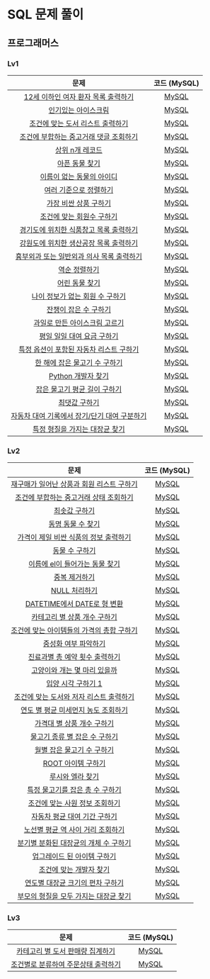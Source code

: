 # SQL 문제 풀이

## 프로그래머스

### Lv1
| 문제 | 코드 (MySQL) |
| :-------------: |:-------------: |
| [12세 이하인 여자 환자 목록 출력하기](https://school.programmers.co.kr/learn/courses/30/lessons/132201) | [MySQL](programmers/Lv1/12세_이하인_여자_환자_목록_출력하기.sql) |
| [인기있는 아이스크림](https://school.programmers.co.kr/learn/courses/30/lessons/133024) | [MySQL](programmers/Lv1/인기있는_아이스크림.sql) |
| [조건에 맞는 도서 리스트 출력하기](https://school.programmers.co.kr/learn/courses/30/lessons/144853) | [MySQL](programmers/Lv1/조건에_맞는_도서_리스트_출력하기.sql) |
| [조건에 부합하는 중고거래 댓글 조회하기](https://school.programmers.co.kr/learn/courses/30/lessons/164673) | [MySQL](programmers/Lv1/조건에_부합하는_중고거래_댓글_조회하기.sql) |
| [상위 n개 레코드](https://school.programmers.co.kr/learn/courses/30/lessons/164673) | [MySQL](programmers/Lv1/상위_n개_레코드.sql) |
| [아픈 동물 찾기](https://school.programmers.co.kr/learn/courses/30/lessons/59036) | [MySQL](programmers/Lv1/아픈_동물_찾기.sql) |
| [이름이 없는 동물의 아이디](https://school.programmers.co.kr/learn/courses/30/lessons/59039) | [MySQL](programmers/Lv1/이름이_없는_동물의_아이디.sql) |
| [여러 기준으로 정렬하기](https://school.programmers.co.kr/learn/courses/30/lessons/59404) | [MySQL](programmers/Lv1/여러_기준으로_정렬하기.sql) |
| [가장 비싼 상품 구하기](https://school.programmers.co.kr/learn/courses/30/lessons/131697) | [MySQL](programmers/Lv1/가장_비싼_상품_구하기.sql) |
| [조건에 맞는 회원수 구하기](https://school.programmers.co.kr/learn/courses/30/lessons/131535) | [MySQL](programmers/Lv1/조건에_맞는_회원수_구하기.sql) |
| [경기도에 위치한 식품창고 목록 출력하기](https://school.programmers.co.kr/learn/courses/30/lessons/131114) | [MySQL](programmers/Lv1/경기도에_위치한_식품창고_목록_출력하기.sql) |
| [강원도에 위치한 생산공장 목록 출력하기](https://school.programmers.co.kr/learn/courses/30/lessons/131112) | [MySQL](programmers/Lv1/강원도에_위치한_생산공장_목록_출력하기.sql) |
| [흉부외과 또는 일반외과 의사 목록 출력하기](https://school.programmers.co.kr/learn/courses/30/lessons/132203) | [MySQL](programmers/Lv1/흉부외과_또는_일반외과_의사_목록_출력하기.sql) |
| [역순 정렬하기](https://school.programmers.co.kr/learn/courses/30/lessons/59035) | [MySQL](programmers/Lv1/역순_정렬하기.sql) |
| [어린 동물 찾기](https://school.programmers.co.kr/learn/courses/30/lessons/59037) | [MySQL](programmers/Lv1/어린_동물_찾기.sql) |
| [나이 정보가 없는 회원 수 구하기](https://school.programmers.co.kr/learn/courses/30/lessons/131528) | [MySQL](programmers/Lv1/나이_정보가_없는_회원_수_구하기.sql) |
| [잔챙이 잡은 수 구하기](https://school.programmers.co.kr/learn/courses/30/lessons/293258) | [MySQL](programmers/Lv1/잔챙이_잡은_수_구하기.sql) |
| [과일로 만든 아이스크림 고르기](https://school.programmers.co.kr/learn/courses/30/lessons/133025) | [MySQL](programmers/Lv1/과일로_만든_아이스크림_고르기.sql) |
| [평일 일일 대여 요금 구하기](https://school.programmers.co.kr/learn/courses/30/lessons/151136) | [MySQL](programmers/Lv1/평일_일일_대여_요금_구하기.sql) |
| [특정 옵션이 포함된 자동차 리스트 구하기](https://school.programmers.co.kr/learn/courses/30/lessons/157343) | [MySQL](programmers/Lv1/특정_옵션이_포함된_자동차_리스트_구하기.sql) |
| [한 해에 잡은 물고기 수 구하기](https://school.programmers.co.kr/learn/courses/30/lessons/298516) | [MySQL](programmers/Lv1/한_해에_잡은_물고기_수_구하기.sql) |
| [Python 개발자 찾기](https://school.programmers.co.kr/learn/courses/30/lessons/276013) | [MySQL](programmers/Lv1/Python_개발자_찾기.sql) |
| [잡은 물고기 평균 길이 구하기](https://school.programmers.co.kr/learn/courses/30/lessons/293259) | [MySQL](programmers/Lv1/잡은_물고기의_평균_길이_구하기.sql) |
| [최댓값 구하기](https://school.programmers.co.kr/learn/courses/30/lessons/59415) | [MySQL](programmers/Lv1/최댓값_구하기.sql) |
| [자동차 대여 기록에서 장기/단기 대여 구분하기](https://school.programmers.co.kr/learn/courses/30/lessons/151138) | [MySQL](programmers/Lv1/자동차_대여_기록에서_장기/단기_대여_구분하기.sql) |
| [특정 형질을 가지는 대장균 찾기](https://school.programmers.co.kr/learn/courses/30/lessons/301646) | [MySQL](programmers/Lv1/특정_형질을_가지는_대장균_찾기.sql) |

### Lv2
| 문제 | 코드 (MySQL) |
| :-------------: |:-------------: |
| [재구매가 일어난 상품과 회원 리스트 구하기](https://school.programmers.co.kr/learn/courses/30/lessons/131536) | [MySQL](programmers/Lv2/재구매가_일어난_상품과_회원_리스트_구하기.sql) |
| [조건에 부합하는 중고거래 상태 조회하기](https://school.programmers.co.kr/learn/courses/30/lessons/164672) | [MySQL](programmers/Lv2/조건에_부합하는_중고거래_상태_조회하기.sql) |
| [최솟값 구하기](https://school.programmers.co.kr/learn/courses/30/lessons/59038) | [MySQL](programmers/Lv2/최솟값_구하기.sql) |
| [동명 동물 수 찾기](https://school.programmers.co.kr/learn/courses/30/lessons/59041) | [MySQL](programmers/Lv2/동명_동물_수_찾기.sql) |
| [가격이 제일 비싼 식품의 정보 출력하기](https://school.programmers.co.kr/learn/courses/30/lessons/131115) | [MySQL](programmers/Lv2/가격이_제일_비싼_식품의_정보_출력하기.sql) |
| [동물 수 구하기](https://school.programmers.co.kr/learn/courses/30/lessons/59406) | [MySQL](programmers/Lv2/동물_수_구하기.sql) |
| [이름에 el이 들어가는 동물 찾기](https://school.programmers.co.kr/learn/courses/30/lessons/59047) | [MySQL](programmers/Lv2/이름에_el이_들어가는_동물_찾기.sql) |
| [중복 제거하기](https://school.programmers.co.kr/learn/courses/30/lessons/59408) | [MySQL](programmers/Lv2/중복_제거하기.sql) |
| [NULL 처리하기](https://school.programmers.co.kr/learn/courses/30/lessons/59410) | [MySQL](programmers/Lv2/NULL_처리하기.sql) |
| [DATETIME에서 DATE로 형 변환](https://school.programmers.co.kr/learn/courses/30/lessons/59414) | [MySQL](programmers/Lv2/DATETIME에서_DATE로_형_변환.sql) |
| [카테고리 별 상품 개수 구하기](https://school.programmers.co.kr/learn/courses/30/lessons/131529) | [MySQL](programmers/Lv2/카테고리_별_상품_개수_구하기.sql) |
| [조건에 맞는 아이템들의 가격의 총합 구하기](https://school.programmers.co.kr/learn/courses/30/lessons/273709) | [MySQL](programmers/Lv2/조건에_맞는_아이템들의_가격의_총합_구하기.sql) |
| [중성화 여부 파악하기](https://school.programmers.co.kr/learn/courses/30/lessons/59409) | [MySQL](programmers/Lv2/중성화_여부_파악하기.sql) |
| [진료과별 총 예약 횟수 출력하기](https://school.programmers.co.kr/learn/courses/30/lessons/132202) | [MySQL](programmers/Lv2/진료과별_총_예약_횟수_출력하기.sql) |
| [고양이와 개는 몇 마리 있을까](https://school.programmers.co.kr/learn/courses/30/lessons/59040) | [MySQL](programmers/Lv2/고양이와_개는_몇_마리_있을까.sql) |
| [입양 시각 구하기 1](https://school.programmers.co.kr/learn/courses/30/lessons/59412) | [MySQL](programmers/Lv2/입양_시각_구하기_1.sql) |
| [조건에 맞는 도서와 저자 리스트 출력하기](https://school.programmers.co.kr/learn/courses/30/lessons/144854) | [MySQL](programmers/Lv2/조건에_맞는_도서와_저자_리스트_출력하기.sql) |
| [연도 별 평균 미세먼지 농도 조회하기](https://school.programmers.co.kr/learn/courses/30/lessons/284530) | [MySQL](programmers/Lv2/연도_별_평균_미세먼지_농도_조회하기.sql) |
| [가격대 별 상품 개수 구하기](https://school.programmers.co.kr/learn/courses/30/lessons/131530) | [MySQL](programmers/Lv2/가격대_별_상품_개수_구하기.sql) |
| [물고기 종류 별 잡은 수 구하기](https://school.programmers.co.kr/learn/courses/30/lessons/293257) | [MySQL](programmers/Lv2/물고기_종류_별_잡은_수_구하기.sql) |
| [월별 잡은 물고기 수 구하기](https://school.programmers.co.kr/learn/courses/30/lessons/293260) | [MySQL](programmers/Lv2/월별_잡은_물고기_수_구하기.sql) |
| [ROOT 아이템 구하기](https://school.programmers.co.kr/learn/courses/30/lessons/273710) | [MySQL](programmers/Lv2/ROOT_아이템_구하기.sql) |
| [루시와 엘라 찾기](https://school.programmers.co.kr/learn/courses/30/lessons/59046) | [MySQL](programmers/Lv2/루시와_엘라_찾기.sql) |
| [특정 물고기를 잡은 총 수 구하기](https://school.programmers.co.kr/learn/courses/30/lessons/298518) | [MySQL](programmers/Lv2/특정_물고기를_잡은_총_수_구하기.sql) |
| [조건에 맞는 사원 정보 조회하기](https://school.programmers.co.kr/learn/courses/30/lessons/284527) | [MySQL](programmers/Lv2/조건에_맞는_사원_정보_조회하기.sql) |
| [자동차 평균 대여 기간 구하기](https://school.programmers.co.kr/learn/courses/30/lessons/157342) | [MySQL](programmers/Lv2/자동차_평균_대여_기간_구하기.sql) |
| [노선별 평균 역 사이 거리 조회하기](https://school.programmers.co.kr/learn/courses/30/lessons/284531) | [MySQL](programmers/Lv2/노선별_평균_역_사이_거리_조회하기.sql) |
| [분기별 분화된 대장균의 개체 수 구하기](https://school.programmers.co.kr/learn/courses/30/lessons/299308) | [MySQL](programmers/Lv2/분기별_분화된_대장균의_개체_수_구하기.sql) |
| [업그레이드 된 아이템 구하기](https://school.programmers.co.kr/learn/courses/30/lessons/273711) | [MySQL](programmers/Lv2/업그레이드_된_아이템_구하기.sql) |
| [조건에 맞는 개발자 찾기](https://school.programmers.co.kr/learn/courses/30/lessons/276034) | [MySQL](programmers/Lv2/조건에_맞는_개발자_찾기.sql) |
| [연도별 대장균 크기의 편차 구하기](https://school.programmers.co.kr/learn/courses/30/lessons/299310) | [MySQL](programmers/Lv2/연도별_대장균_크기의_편차_구하기.sql) |
| [부모의 형질을 모두 가지는 대장균 찾기](https://school.programmers.co.kr/learn/courses/30/lessons/301647) | [MySQL](programmers/Lv2/부모의_형질을_모두_가지는_대장균_찾기.sql) |

### Lv3
| 문제 | 코드 (MySQL) |
| :-------------: |:-------------: |
| [카테고리 별 도서 판매량 집계하기](https://school.programmers.co.kr/learn/courses/30/lessons/144855) | [MySQL](programmers/Lv3/카테고리_별_도서_판매량_집계하기.sql) |
| [조건별로 분류하여 주문상태 출력하기](https://school.programmers.co.kr/learn/courses/30/lessons/131113) | [MySQL](programmers/Lv3/조건별로_분류하여_주문상태_출력하기.sql) |
